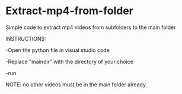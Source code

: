 # Extract-mp4-from-folder
Simple code to extract mp4 videos from subfolders to the main folder

INSTRUCTIONS:

-Open the python file in visual studio code

-Replace "maindir" with the directory of your choice

-run



NOTE: no other videos must be in the main folder already.


